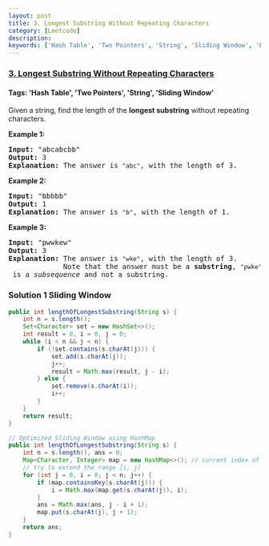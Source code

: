 ```yaml
---
layout: post
title: 3. Longest Substring Without Repeating Characters
category: [Leetcode]
description: 
keywords: ['Hash Table', 'Two Pointers', 'String', 'Sliding Window', 'Leetcode', 'Medium']
---
```

### [3. Longest Substring Without Repeating Characters](https://leetcode.com/problems/longest-substring-without-repeating-characters)

#### Tags: 'Hash Table', 'Two Pointers', 'String', 'Sliding Window'

<div class="content__u3I1 question-content__JfgR"><div><p>Given a string, find the length of the <b>longest substring</b> without repeating characters.</p>
<div>
<p><strong>Example 1:</strong></p>
<pre><strong>Input: </strong><span id="example-input-1-1">"abcabcbb"</span>
<strong>Output: </strong><span id="example-output-1">3 
<strong>Explanation:</strong></span> The answer is <code>"abc"</code>, with the length of 3. 
</pre>
<div>
<p><strong>Example 2:</strong></p>
<pre><strong>Input: </strong><span id="example-input-2-1">"bbbbb"</span>
<strong>Output: </strong><span id="example-output-2">1
</span><span id="example-output-1"><strong>Explanation: </strong>T</span>he answer is <code>"b"</code>, with the length of 1.
</pre>
<div>
<p><strong>Example 3:</strong></p>
<pre><strong>Input: </strong><span id="example-input-3-1">"pwwkew"</span>
<strong>Output: </strong><span id="example-output-3">3
</span><span id="example-output-1"><strong>Explanation: </strong></span>The answer is <code>"wke"</code>, with the length of 3. 
             Note that the answer must be a <b>substring</b>, <code>"pwke"</code> is a <i>subsequence</i> and not a substring.
</pre>
</div>
</div>
</div>
</div></div>

### Solution 1 Sliding Window
```java
public int lengthOfLongestSubstring(String s) {
    int n = s.length();
    Set<Character> set = new HashSet<>();
    int result = 0, i = 0, j = 0;
    while (i < n && j < n) {
        if (!set.contains(s.charAt(j))) {
            set.add(s.charAt(j));
            j++;
            result = Math.max(result, j - i);
        } else {
            set.remove(s.charAt(i));
            i++;
        }
    }
    return result;
}
```

```java
// Optimized Sliding Window using HashMap
public int lengthOfLongestSubstring(String s) {
    int n = s.length(), ans = 0;
    Map<Character, Integer> map = new HashMap<>(); // current index of character
    // try to extend the range [i, j]
    for (int j = 0, i = 0; j < n; j++) {
        if (map.containsKey(s.charAt(j))) {
            i = Math.max(map.get(s.charAt(j)), i);
        }
        ans = Math.max(ans, j - i + 1);
        map.put(s.charAt(j), j + 1);
    }
    return ans;
}
```